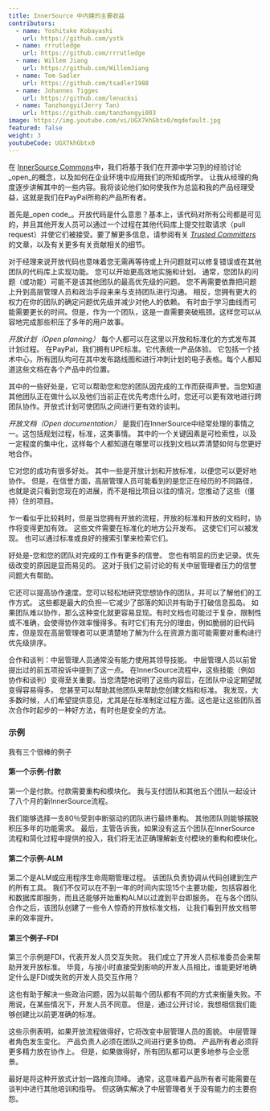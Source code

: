 ```yaml
---
title: InnerSource 中内建的主要收益
contributors:
  - name: Yoshitake Kobayashi
    url: https://github.com/ystk
  - name: rrrutledge
    url: https://github.com/rrrutledge
  - name: Willem Jiang
    url: https://github.com/WillemJiang
  - name: Tom Sadler
    url: https://github.com/tsadler1988
  - name: Johannes Tigges
    url: https://github.com/lenucksi
  - name: Tanzhongyi(Jerry Tan)
    url: https://github.com/tanzhongyi003
image: https://img.youtube.com/vi/UGX7khGbtx0/mqdefault.jpg
featured: false
weight: 3
youtubeCode: UGX7khGbtx0
---
```

<div class="paragraph">
<p>在 <a href="http://innersourcecommons.org/">InnerSource Commons</a>中，我们将基于我们在开源中学习到的经验讨论_open_的概念，以及如何在企业环境中应用我们的所知或所学。
让我从经理的角度逐步讲解其中的一些内容。我将谈论他们如何使我作为总监和我的产品经理受益，这就是我们在PayPal所称的产品所有者。</p>
</div>
<div class="paragraph">
<p>首先是_open code_。开放代码是什么意思？基本上，该代码对所有公司都是可见的，并且其他开发人员可以通过一个过程在其他代码库上提交拉取请求（pull request）并使它们被接受。要了解更多信息，请参阅有关 <a href="https://innersourcecommons.org/zh/learn/learning-path/trusted-committer"><em>Trusted Committers</em></a>的文章，以及有关更多有关贡献相关的细节。</p>
</div>
<div class="paragraph">
<p>对于经理来说开放代码也意味着您无需再等待或上升问题就可以修复错误或在其他团队的代码库上实现功能。
您可以开始更高效地实施和计划。
通常，您团队的问题（或功能）可能不是该其他团队的最高优先级的问题。
您不再需要依靠把问题上升到高层管理人员和政治手段来来与支持团队进行沟通。
相反，您拥有更大的权力在你的团队的确定问题优先级并减少对他人的依赖。
有时由于学习曲线而可能需要更长的时间。但是，作为一个团队，这是一直需要突破瓶颈。这样您可以从容地完成那些积压了多年的用户故事。</p>
</div>
<div class="paragraph">
<p><em>开放计划（Open planning）</em> 每个人都可以在这里以开放和标准化的方式发布其计划过程。
在PayPal，我们拥有UPE标准。它代表统一产品体验。
它包括一个技术中心，所有团队均可在其中发布路线图和进行冲刺计划的电子表格。每个人都知道这些文档在各个产品中的位置。</p>
</div>
<div class="paragraph">
<p>其中的一些好处是，它可以帮助您和您的团队因完成的工作而获得声誉。当您知道其他团队正在做什么以及他们当前正在优先考虑什么时，您还可以更有效地进行跨团队协作。开放式计划可使团队之间进行更有效的谈判。</p>
</div>
<div class="paragraph">
<p><em>开放文档（Open documentation）</em> 是我们在InnerSource中经常处理的事情之一。这包括规划过程，标准，这类事情。
其中的一个关键因素是可检索性，以及一定程度的集中化，这样每个人都知道在哪里可以找到文档以弄清楚如何与您更好地合作。</p>
</div>
<div class="paragraph">
<p>它对您的成功有很多好处。
其中一些是开放计划和开放标准，以便您可以更好地协作。
但是，在信誉方面，高层管理人员可能看到的是您正在经历的不同路径，也就是说只看到您现在的进展，而不是相比项目以往的情况，您推动了这些（僵持）住的项目。</p>
</div>
<div class="paragraph">
<p>乍一看似乎比较耗时，但是当您拥有开放的流程，开放的标准和开放的文档时，协作将变得更加有效。
这些文件需要在标准化的地方公开发布。
这使它们可以被发现。
也可以通过标准或良好的搜索引擎来检索它们。</p>
</div>
<div class="paragraph">
<p>好处是-您和您的团队对完成的工作有更多的信誉。
您也有明显的历史记录。优先级改变的原因是显而易见的。
这对于我们之前讨论的有关中层管理者压力的信誉问题大有帮助。</p>
</div>
<div class="paragraph">
<p>它还可以提高协作速度。您可以轻松地研究您想协作的团队，并可以了解他们的工作方式。
这些都是最大的负担&#8212;&#8203;它减少了部落的知识并有助于打破信息孤岛。
如果团队难以协作，那么这种变化就更容易显现。有时文档也可能过于复杂，限制性或不准确，会使得协作效率慢得多。有时它们有充分的理由，例如脆弱的旧代码库，但是现在高层管理者可以更清楚地了解为什么在资源方面可能需要对重构进行优先级排序。</p>
</div>
<div class="paragraph">
<p>合作和谈判：中层管理人员通常没有能力使用其领导技能。
中层管理人员以前曾提出过的前五项投诉中提到了这一点。
在InnerSource流程中，这些技能（例如协作和谈判）变得至关重要。当您清楚地说明了这些内容后，在团队中设定期望就变得容易得多。
您甚至可以帮助其他团队来帮助您创建文档和标准。
我发现，大多数时候，人们希望提供意见，尤其是在标准制定过程方面。这也是让这些团队首次合作时起步的一种好方法，有时也是安全的方法。</p>
</div>
<div class="sect2">
<h3 id="_示例">示例</h3>
<div class="paragraph">
<p>我有三个很棒的例子</p>
</div>
<div class="sect3">
<h4 id="_第一个示例_付款">第一个示例-付款</h4>
<div class="paragraph">
<p>第一个是付款。付款需要重构和模块化。
我与支付团队和其他五个团队一起设计了八个月的新InnerSource流程。</p>
</div>
<div class="paragraph">
<p>我们能够选择一支80％受到中断驱动的团队进行最终重构。
其他团队则能够摆脱积压多年的功能需求。
最后，主管告诉我，如果没有这五个团队在InnerSource流程和简化过程中提供的投入，我们将无法正确理解新支付模块的重构和模块化。</p>
</div>
</div>
<div class="sect3">
<h4 id="_第二个示例_alm">第二个示例-ALM</h4>
<div class="paragraph">
<p>第二个是ALM或应用程序生命周期管理过程。
该团队负责协调从代码创建到生产的所有工具。
我们不仅可以在不到一年的时间内实现15个主要功能，包括容器化和数据库即服务，而且还能够开始重构ALM以过渡到平台即服务。
在与各个团队合作之后，该团队创建了一些令人惊奇的开放标准文档， 让我们看到开放文档带来的效率提升。</p>
</div>
</div>
<div class="sect3">
<h4 id="_第三个例子_fdi">第三个例子-FDI</h4>
<div class="paragraph">
<p>第三个示例是FDI，代表开发人员交互失败。
我们成立了开发人员标准委员会来帮助开发开放标准。
毕竟，与按小时直接受到影响的开发人员相比，谁能更好地确定什么是FDI或失败的开发人员交互作用？</p>
</div>
<div class="paragraph">
<p>这也有助于解决一些政治问题，因为以前每个团队都有不同的方式来衡量失败。不用说，在某些情况下，开发人员不同意。
但是，通过公开讨论，我想相信我们能够创建比以前更准确的标准。</p>
</div>
<div class="paragraph">
<p>这些示例表明，如果开放流程做得好，它将改变中层管理人员的面貌。
中层管理者角色发生变化。
产品负责人必须在团队之间进行更多协商。
产品所有者必须将更多精力放在协作上。
但是，如果做得好，所有团队都可以更多地参与企业愿景。</p>
</div>
<div class="paragraph">
<p>最好是将这种开放式计划一路推向顶峰。
通常，这意味着产品所有者可能需要在谈判中进行其他培训和指导。
但这确实解决了中层管理者关于没有能力的主要抱怨。</p>
</div>
</div>
</div>
<!--- This file autogenerated from https://github.com/InnerSourceCommons/InnerSourceLearningPath/blob/main/scripts -->
